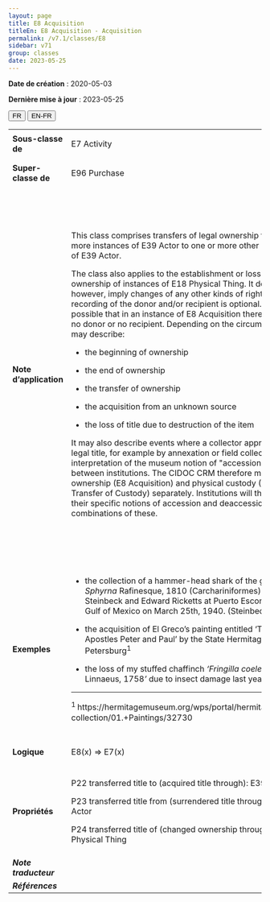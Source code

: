 ```yaml
---
layout: page
title: E8 Acquisition
titleEn: E8 Acquisition - Acquisition
permalink: /v7.1/classes/E8
sidebar: v71
group: classes
date: 2023-05-25
---
```


**Date de création** : 2020-05-03

**Dernière mise à jour** : 2023-05-25

<div class="lang-buttons">
 <button id="fr" class="activate">FR</button>
 <button id="en-fr">EN-FR</button>
</div>

<table>
<tbody>
<tr>
<td><strong>Sous-classe de</strong></td>
<td class="en">
<p>E7 Activity</p>
</td>
<td>
<p><code class="language-plaintext highlighter-rouge">E7_Activité</code></p>
</td>
</tr>
<tr>
<td><strong>Super-classe de</strong></td>
<td class="en">
<p>E96 Purchase</p>
</td>
<td>
<p><code class="language-plaintext highlighter-rouge">E96_Achat</code></p>
</td>
</tr>
<tr>
<td><strong>Note d’application</strong></td>
<td class="en">
<p>This class comprises transfers of legal ownership from one or more instances of E39 Actor to one or more other instances of E39 Actor.</p>
<p>The class also applies to the establishment or loss of ownership of instances of E18 Physical Thing. It does not, however, imply changes of any other kinds of right. The recording of the donor and/or recipient is optional. It is possible that in an instance of E8 Acquisition there is either no donor or no recipient. Depending on the circumstances, it may describe:</p>
<ul>
<li><p>the beginning of ownership</p>
</li>
<li><p>the end of ownership</p>
</li>
<li><p>the transfer of ownership</p>
</li>
<li><p>the acquisition from an unknown source</p>
</li>
<li><p>the loss of title due to destruction of the item</p>
</li>
</ul>
<p>It may also describe events where a collector appropriates legal title, for example by annexation or field collection. The interpretation of the museum notion of "accession" differs between institutions. The CIDOC CRM therefore models legal ownership (E8 Acquisition) and physical custody (E10 Transfer of Custody) separately. Institutions will then model their specific notions of accession and deaccession as combinations of these.</p>
</td>
<td>
<p>Cette classe comprend les transferts de propriété légale d'une ou de plusieurs instances de <code class="language-plaintext highlighter-rouge">E39_Actant</code> à une ou plusieurs instances de <code class="language-plaintext highlighter-rouge">E39_Actant</code>. </p>
<p>Cette classe s'applique aussi à l'établissement ou à la perte de propriété d'instances de <code class="language-plaintext highlighter-rouge">E18_Chose_matérielle</code>. Cependant, elle n'implique pas de changements quant à d'autres types de droits. </p>
<p>Le recensement du donneur et/ou du receveur de la propriété est optionnel et il est possible qu'une instance de <code class="language-plaintext highlighter-rouge">E8_Acquisition</code> n'ait pas de donneur ou pas de receveur. En fonction des circonstances, elle peut décrire : </p>
<ul>
<li><p>Le début de la propriété; </p>
</li>
<li><p>La fin de la propriété; </p>
</li>
<li><p>Le transfert de la propriété; </p>
</li>
<li><p>L'acquisition auprès d'une source inconnue; </p>
</li>
<li><p>La perte du droit de propriété du fait de la destruction de ce qui en faisait l'objet. </p>
</li>
</ul>
<p>Elle peut aussi décrire des évènements lors desquels une personne collectionnant s'approprie un droit de propriété légal du fait, par exemple, de l'annexion d'un ensemble contenant un élément ou de sa collecte sur un terrain. </p>
<p>L'interprétation de la notion muséale d'accession diffère d'une institution à l'autre, ce qui explique pourquoi le CIDOC CRM modélise différemment la propriété légale (<code class="language-plaintext highlighter-rouge">E8_Acquisition</code>) et la garde physique d'un élément (<code class="language-plaintext highlighter-rouge">E10_Transfert_de_la_garde</code>). Ainsi, les institutions peuvent modéliser leurs notions spécifiques d'accession et d'aliénation grâce à une combinaison de ces concepts. </p>
</td>
</tr>
<tr>
<td><strong>Exemples</strong></td>
<td class="en">
<ul>
<li><p>the collection of a hammer-head shark of the genus <em>Sphyrna</em> Rafinesque, 1810 (Carchariniformes) by John Steinbeck and Edward Ricketts at Puerto Escondido in the Gulf of Mexico on March 25th, 1940. (Steinbeck, 2000)</p>
</li>
<li><p>the acquisition of El Greco’s painting entitled ‘The Apostles Peter and Paul’ by the State Hermitage in Saint Petersburg<sup>1</sup></p>
</li>
<li><p>the loss of my stuffed chaffinch <em>‘Fringilla coelebs </em>Linnaeus, 1758<em>’</em> due to insect damage last year (fictitious)</p>
</li>
</ul>
<hr><p><sup>1 </sup>https://hermitagemuseum.org/wps/portal/hermitage/digital-collection/01.+Paintings/32730</p>
</td>
<td>
<ul>
<li><p>La collecte d'un requin-marteau du genre Sphyrna Rafinesque, 1810 (ordre des Carcharhiniformes) par John Steinbeck et Edward Ricketts à Puerto Escondido dans le golfe du Mexique le 25 mars 1940 (Steinbeck, 2000)</p>
</li>
<li><p>L'acquisition de l'œuvre peinte du Greco intitulée <em>Saint Pierre et Saint Paul</em> par le musée d'État de l'Ermitage à Saint-Pétersbourg<sup>1</sup></p>
</li>
<li><p>La perte de mon pinson empaillé, de l'espèce Fringilla coelebs<em> </em>Linnaeus, 1758, en raison de dommages infligés par des insectes l'année dernière (fictif)</p>
</li>
</ul>
<hr><p><sup>1 </sup>https://hermitagemuseum.org/wps/portal/hermitage/digital-collection/01.+Paintings/32730</p>
</td>
</tr>
<tr>
<td><strong>Logique</strong></td>
<td class="en">
<p>E8(x) ⇒ E7(x)</p>
</td>
<td>
<p>E8(x) ⇒ E7(x)</p>
</td>
</tr>
<tr>
<td><strong>Propriétés</strong></td>
<td class="en">
<p>P22 transferred title to (acquired title through): E39 Actor </p>
<p>P23 transferred title from (surrendered title through): E39 Actor</p>
<p>P24 transferred title of (changed ownership through): E18 Physical Thing</p>
</td>
<td>
<p><code class="language-plaintext highlighter-rouge">P22_a_transféré_le_titre_de_propriété_à (a_acquis_le_titre_de_propriété_par)</code> : <code class="language-plaintext highlighter-rouge">E39_Actant</code></p>
<p><code class="language-plaintext highlighter-rouge">P23_a_transféré_le_titre_de_propriété_de (a_cédé_le_titre_de_propriété_à)</code> : <code class="language-plaintext highlighter-rouge">E39_Actant</code></p>
<p><code class="language-plaintext highlighter-rouge">P24_a_transféré_le_titre_de_propriété_de (a_changé_de_propriétaire_par)</code> : <code class="language-plaintext highlighter-rouge">E18_Chose_matérielle</code>           </p>
</td>
</tr>
<tr>
<td><strong><em>Note traducteur</em></strong></td>
<td colspan="2">
</td>
</tr>
<tr>
<td><strong><em>Références</em></strong></td>
<td colspan="2">
</td>
</tr>
</tbody>
</table>
